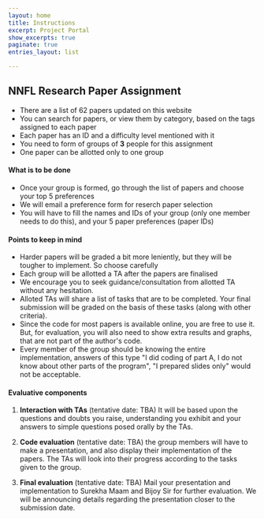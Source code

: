 ```yaml
---
layout: home
title: Instructions
excerpt: Project Portal
show_excerpts: true
paginate: true
entries_layout: list

---
```

## NNFL Research Paper Assignment

* There are a list of 62 papers updated on this website
* You can search for papers, or view them by category, based on the tags assigned to each paper
* Each paper has an ID and a difficulty level mentioned with it
* You need to form of groups of **3** people for this assignment
* One paper can be allotted only to one group

#### What is to be done

* Once your group is formed, go through the list of papers and choose your top 5 preferences
* We will email a preference form for reserch paper selection
* You will have to fill the names and IDs of your group (only one member needs to do this), and your 5 paper preferences (paper IDs)

#### Points to keep in mind
* Harder papers will be graded a bit more leniently, but they will be tougher to implement. So choose carefully
* Each group will be allotted a TA after the papers are finalised
* We encourage you to seek guidance/consultation from allotted TA without any hesitation.
* Alloted TAs will share a list of tasks that are to be completed. Your final submission will be graded on the basis of these tasks (along with other criteria).
* Since the code for most papers is available online, you are free to use it. But, for evaluation, you will also need to show extra results and graphs, that are not part of the author's code.
* Every member of the group should be knowing the entire implementation, answers of this type "I did coding of part A, I do not know about other parts of the program", "I prepared slides only" would not be acceptable.

#### Evaluative components
1. **Interaction with TAs** (tentative date: TBA) It will be based upon the questions and doubts you raise, understanding you exhibit and your answers to simple questions posed orally by the TAs.

2. **Code evaluation**  (tentative date: TBA) the group members will have to make a presentation, and also display their implementation of the papers. The TAs will look into their progress according to the tasks given to the group.

3. **Final evaluation** (tentative date: TBA) Mail your presentation and implementation to Surekha Maam and Bijoy Sir for further evaluation. We will be announcing details regarding the presentation closer to the submission date.
